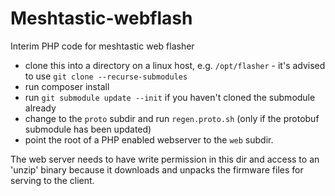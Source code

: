 # Meshtastic-webflash
Interim PHP code for meshtastic web flasher

- clone this into a directory on a linux host, e.g. `/opt/flasher` - it's advised to use `git clone --recurse-submodules`
- run composer install
- run `git submodule update --init` if you haven't cloned the submodule already
- change to the `proto` subdir and run `regen.proto.sh` (only if the protobuf submodule has been updated)
- point the root of a PHP enabled webserver to the `web` subdir.

The web server needs to have write permission in this dir and access to an 'unzip' binary because it downloads and
unpacks the firmware files for serving to the client.

